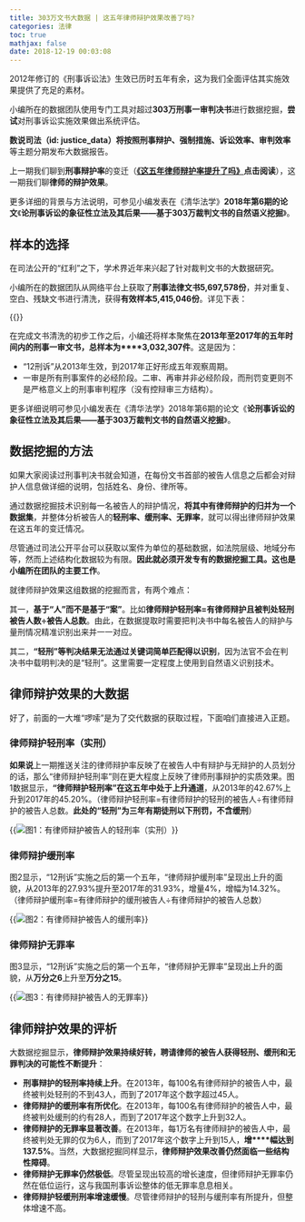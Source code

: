 ```yaml
---
title: 303万文书大数据 | 这五年律师辩护效果改善了吗?
categories: 法律
toc: true
mathjax: false
date: 2018-12-19 00:03:08
---
```

2012年修订的《刑事诉讼法》生效已历时五年有余，这为我们全面评估其实施效果提供了充足的素材。

小编所在的数据团队使用专门工具对超过**303万刑事一审判决书**进行数据挖掘，**尝试**对刑事诉讼实施效果做出系统评估。

**数说司法（id: justice_data）**将按照**刑事辩护、强制措施、诉讼效率、审判效率**等主题分期发布大数据报告。

上一期我们聊到**刑事辩护率**的变迁（[**《这五年律师辩护率提升了吗》**](https://tin6.com/4db05474.html)**点击阅读**），这一期我们聊**律师的辩护效果**。

更多详细的背景与方法说明，可参见小编发表在《清华法学》**2018年第6期的论文**《**论刑事诉讼的象征性立法及其后果——基于303万裁判文书的自然语义挖掘**》。

## 样本的选择

在司法公开的“红利”之下，学术界近年来兴起了针对裁判文书的大数据研究。

小编所在的数据团队从网络平台上获取了**刑事法律文书5,697,578份**，并对重复、空白、残缺文书进行清洗，获得**有效样本5,415,046份**。详见下表：

{{<img src="https://ian2.oss-cn-hangzhou.aliyuncs.com/2018-12-18-160425.jpg" alt="">}}

在完成文书清洗的初步工作之后，小编还将样本聚焦在**2013年至2017年的五年时间内的刑事一审文书，总样本为****3,032,307件**。这是因为：

*   “12刑诉”从2013年生效，到2017年正好形成五年观察周期。
*   一审是所有刑事案件的必经阶段。二审、再审并非必经阶段，而刑罚变更则不是严格意义上的刑事审判程序（没有控辩审三方结构）。

更多详细说明可参见小编发表在《清华法学》2018年第6期的论文《**论刑事诉讼的象征性立法及其后果——基于303万裁判文书的自然语义挖掘**》。

## 数据挖掘的方法

如果大家阅读过刑事判决书就会知道，在每份文书首部的被告人信息之后都会对辩护人信息做详细的说明，包括姓名、身份、律所等。

通过数据挖掘技术识别每一名被告人的辩护情况，**将其中有律师辩护的归并为一个数据集**，并整体分析被告人的**轻刑率、缓刑率、无罪率**，就可以得出律师辩护效果在这五年的变迁情况。

尽管通过司法公开平台可以获取以案件为单位的基础数据，如法院层级、地域分布等，然而上述结构化数据较为有限。**因此就必须开发专有的数据挖掘工具。这也是小编所在团队的主要工作**。

就律师辩护效果这组数据的挖掘而言，有两个难点：

其一，**基于“人”而不是基于“案”**。比如**律师辩护轻刑率=有律师辩护且被判处轻刑被告人数÷被告人总数**。由此，在数据提取时需要把判决书中每名被告人的辩护与量刑情况精准识别出来并一一对应。

其二，**“轻刑”等判决结果无法通过关键词简单匹配得以识别**，因为法官不会在判决书中载明判决的是“轻刑”。这里需要一定程度上使用到自然语义识别技术。

## 律师辩护效果的大数据

好了，前面的一大堆“啰嗦”是为了交代数据的获取过程，下面咱们直接进入正题。

### 律师辩护轻刑率（实刑）

**如果说**上一期推送关注的律师辩护率反映了在被告人中有辩护与无辩护的人员划分的话，那么“律师辩护轻刑率”则在更大程度上反映了律师刑事辩护的实质效果。图1数据显示，**“律师辩护轻刑率”在这五年中处于上升通道**，从2013年的42.67%上升到2017年的45.20%。（律师辩护轻刑率=有律师辩护的轻刑的被告人÷有律师辩护的被告人总数。**此处的“轻刑”为三年有期徒刑以下刑罚，不含缓刑**）

{{<img src="https://ian2.oss-cn-hangzhou.aliyuncs.com/2018-12-18-160600.jpg" alt="图1：有律师辩护被告人的轻刑率（实刑）">}}

### 律师辩护缓刑率

图2显示，“12刑诉”实施之后的第一个五年，“律师辩护缓刑率”呈现出上升的面貌，从2013年的27.93%提升至2017年的31.93%，增量4%，增幅为14.32%。（律师辩护缓刑率=有律师辩护的缓刑被告人÷有律师辩护的被告人总数）

{{<img src="https://ian2.oss-cn-hangzhou.aliyuncs.com/2018-12-18-160628.jpg" alt="图2：有律师辩护被告人的缓刑率">}}

### 律师辩护无罪率

图3显示，“12刑诉”实施之后的第一个五年，“律师辩护无罪率”呈现出上升的面貌，从**万分之6**上升至**万分之15**。

{{<img src="https://ian2.oss-cn-hangzhou.aliyuncs.com/2018-12-18-160652.jpg" alt="图3：有律师辩护被告人的无罪率">}}

## 律师辩护效果的评析

大数据挖掘显示，**律师辩护效果持续好转，聘请律师的被告人获得轻刑、缓刑和无罪判决的可能性不断提升**：

*   **刑事辩护的轻刑率持续上升**。在2013年，每100名有律师辩护的被告人中，最终被判处轻刑的不到43人，而到了2017年这个数字超过45人。
*   **律师辩护的缓刑率有所优化**。在2013年，每100名有律师辩护的被告人中，最终被判处缓刑的约有28人，而到了2017年这个数字上升到32人。
*   **律师辩护的无罪率显著改善**。在2013年，每1万名有律师辩护的被告人中，最终被判处无罪的仅为6人，而到了2017年这个数字上升到15人，**增****幅达到137.5%**。当然，大数据挖掘同样显示，**律师辩护效果改善仍然面临一些结构性障碍**。
*   **律师辩护无罪率仍然极低**。尽管呈现出较高的增长速度，但律师辩护无罪率仍然在低位运行，这与我国刑事诉讼整体的低无罪率息息相关。
*   **律师辩护轻缓刑刑率增速缓慢**。尽管律师辩护的轻刑与缓刑率有所提升，但整体增速不高。
